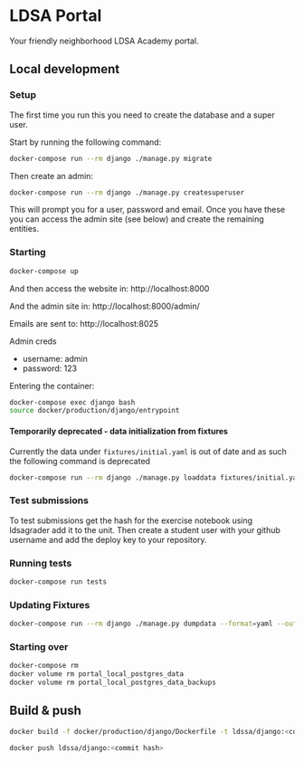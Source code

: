 # LDSA Portal

Your friendly neighborhood LDSA Academy portal.


## Local development

### Setup

The first time you run this you need to create the database and a super user.

Start by running the following command:

```bash
docker-compose run --rm django ./manage.py migrate
```

Then create an admin:

```bash
docker-compose run --rm django ./manage.py createsuperuser
```

This will prompt you for a user, password and email. Once you have these
you can access the admin site (see below) and create the remaining
entities.

### Starting

```bash
docker-compose up
```
And then access the website in:
http://localhost:8000

And the admin site in:
http://localhost:8000/admin/

Emails are sent to:
http://localhost:8025

Admin creds
* username: admin
* password: 123

Entering the container:
```bash
docker-compose exec django bash
source docker/production/django/entrypoint
```

#### Temporarily deprecated - data initialization from fixtures

Currently the data under `fixtures/initial.yaml` is out of date and as such the 
following command is deprecated

```bash
docker-compose run --rm django ./manage.py loaddata fixtures/initial.yaml
```

### Test submissions

To test submissions get the hash for the exercise notebook using ldsagrader add
it to the unit.
Then create a student user with your github username and add the deploy key to
your repository.




### Running tests

```bash
docker-compose run tests
```


### Updating Fixtures

```bash
docker-compose run --rm django ./manage.py dumpdata --format=yaml --output=fixtures/initial.yaml
```

### Starting over
```bash
docker-compose rm
docker volume rm portal_local_postgres_data
docker volume rm portal_local_postgres_data_backups
```

## Build & push

```bash
docker build -f docker/production/django/Dockerfile -t ldssa/django:<commit hash> .
```

```bash
docker push ldssa/django:<commit hash>
```



